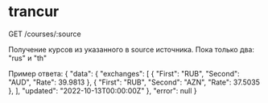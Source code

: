 # trancur

GET /courses/:source

Получение курсов из указанного в source источника. Пока только два: "rus" и "th"

Пример ответа:
{
    "data": {
        "exchanges": [
            {
                "First": "RUB",
                "Second": "AUD",
                "Rate": 39.9813
            },
            {
                "First": "RUB",
                "Second": "AZN",
                "Rate": 37.5035
            },
        ],
        "updated": "2022-10-13T00:00:00Z"
    },
    "error": null
}
